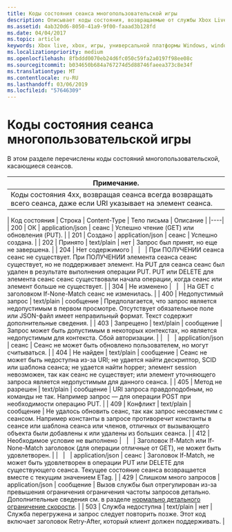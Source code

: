 ```yaml
---
title: Коды состояния сеанса многопользовательской игры
description: Описывает коды состояния, возвращаемые от службы Xbox Live, при запросе многопользовательской.
ms.assetid: 4ab320d6-8050-41a9-9f00-faaad3b128fd
ms.date: 04/04/2017
ms.topic: article
keywords: Xbox live, xbox, игры, универсальной платформы Windows, windows 10 для настольных ПК, xbox, один многопользовательские 2015 г. коды состояния, сеанс
ms.localizationpriority: medium
ms.openlocfilehash: 8fbddd0070eb24d6fc050c59fa2a0197f98ee08c
ms.sourcegitcommit: b034650b684a767274d5d88746faeea373c8e34f
ms.translationtype: MT
ms.contentlocale: ru-RU
ms.lasthandoff: 03/06/2019
ms.locfileid: "57646309"
---
```

# <a name="multiplayer-session-status-codes"></a>Коды состояния сеанса многопользовательской игры

В этом разделе перечислены коды состояний многопользовательской, касающиеся сеансов.

| Примечание.                                                                                                         |
|---------------------------------------------------------------------------------------------------------------------------|
| Коды состояния 4xx, возвращая сеанса всегда возвращать всего сеанса, даже если URI указывает на элемент сеанса. |


| Код состояния | Строка              | Content-Type     | Тело письма    | Описание |
|----|
| 200         | ОК                  | application/json | сеанс | Успешно чтение (GET) или обновления (PUT).                                                                                                                                                                                                                                                                                                             |
| 201         | Создано             | application/json | сеанс | Успешно создана.                                                                                                                                                                                                                                                                                                                                 |
| 202         | Принято            | text/plain       | нет    | Запрос был принят, но еще не завершена.                                                                                                                                                                                                                                                                                             |
| 204         | Нет содержимого          |                  |         | При ПОЛУЧЕНИИ сеанса сеанс не существует. При ПОЛУЧЕНИИ элемента сеанса сеанс существует, но не поддерживает элемент. На PUT для сеанса сеанс был удален в результате выполнения операции PUT. PUT или DELETE для элемента сеанс сеанс существовали начала операции, когда сеанс или элемент больше не существует. |
| 304         | Не изменено        |                  |         | На GET с заголовком If-None-Match сеанс не изменилась.                                                                                                                                                                                                                                                                                        |
| 400         | Недопустимый запрос         | text/plain       | сообщение | Предполагается, что запрос является недопустимым в первом просмотре. Отсутствует обязательное поле или JSON-файл имеет неправильный формат. Текст содержит дополнительные сведения.                                                                                                                                                                                        |
| 403         | Запрещено           | text/plain       | сообщение | Запрос может быть допустимым в некоторых контекстах, но является недопустимым для контекста. Сбой авторизации.                                                                                                                                                                                                                                                |
|             |                     | application/json | сеанс | Сеанс не может быть обновлено пользователем, но могут считываться.                                                                                                                                                                                                                                                                                           |
| 404         | Не найден           | text/plain       | сообщение | Сеанс не может быть недоступна из-за URI; не удается найти дескриптор, SCID или шаблона сеанса; не удается найти hopper; элемент session невозможен, так как сеанс не существует; или элемент уточняющего запроса является недопустимым для данного сеанса.                                                                                 |
| 405         | Метод не разрешен  | text/plain       | сообщение | URI запроса правдоподобным, но команды не так. Например запрос — для операции POST при необходимости операцию PUT.                                                                                                                                                                                                                 |
| 409         | Конфликт            | text/plain       | сообщение | Не удалось обновить сеанс, так как запрос несовместим с сеансом. Например константы в запросе противоречит константы в сеансе или шаблона сеанса или членов, отличных от вызывающего объекта были добавлены к или удалены из больших сеанса.                                                                         |
| 412         | Необходимое условие не выполнено |                  |         | Заголовок If-Match или If-None-Match заголовок (для операции отличные от GET), не может быть удовлетворен.                                                                                                                                                                                                                                           |
|             |                     | application/json | сеанс | Заголовок If-Match, не может быть удовлетворен в операции PUT или DELETE для существующего сеанса. Текущее состояние сеанса возвращается вместе с текущим значением ETag.                                                                                                                                                                      |
| 429 | Слишком много запросов | application/json | сообщение | Вызов службы был отрегулирован из-за превышения ограничения ограничения частоты запросов детально. Дополнительные сведения см. в разделе [нормально детального ограничение скорости](../../using-xbox-live/best-practices/fine-grained-rate-limiting.md). |
| 503         | Служба недоступна | text/plain       | нет    | Служба перегружена и запрос следует повторить позже. Этот код включает заголовок Retry-After, который клиент должен поддерживать.                                                                                                                                                                                                              |
